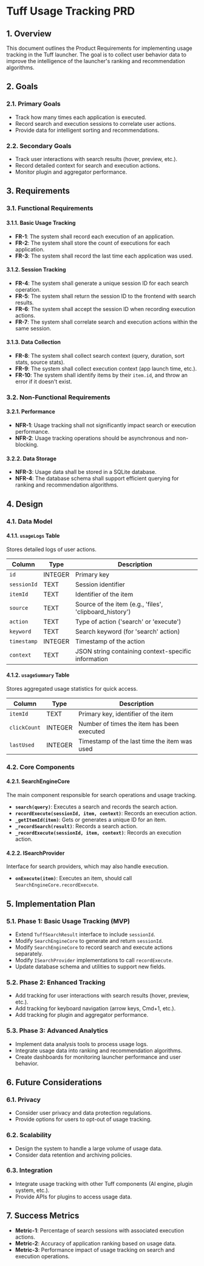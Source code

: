 # Tuff Usage Tracking PRD

## 1. Overview

This document outlines the Product Requirements for implementing usage tracking in the Tuff launcher. The goal is to collect user behavior data to improve the intelligence of the launcher's ranking and recommendation algorithms.

## 2. Goals

### 2.1. Primary Goals

- Track how many times each application is executed.
- Record search and execution sessions to correlate user actions.
- Provide data for intelligent sorting and recommendations.

### 2.2. Secondary Goals

- Track user interactions with search results (hover, preview, etc.).
- Record detailed context for search and execution actions.
- Monitor plugin and aggregator performance.

## 3. Requirements

### 3.1. Functional Requirements

#### 3.1.1. Basic Usage Tracking

- **FR-1**: The system shall record each execution of an application.
- **FR-2**: The system shall store the count of executions for each application.
- **FR-3**: The system shall record the last time each application was used.

#### 3.1.2. Session Tracking

- **FR-4**: The system shall generate a unique session ID for each search operation.
- **FR-5**: The system shall return the session ID to the frontend with search results.
- **FR-6**: The system shall accept the session ID when recording execution actions.
- **FR-7**: The system shall correlate search and execution actions within the same session.

#### 3.1.3. Data Collection

- **FR-8**: The system shall collect search context (query, duration, sort stats, source stats).
- **FR-9**: The system shall collect execution context (app launch time, etc.).
- **FR-10**: The system shall identify items by their `item.id`, and throw an error if it doesn't exist.

### 3.2. Non-Functional Requirements

#### 3.2.1. Performance

- **NFR-1**: Usage tracking shall not significantly impact search or execution performance.
- **NFR-2**: Usage tracking operations should be asynchronous and non-blocking.

#### 3.2.2. Data Storage

- **NFR-3**: Usage data shall be stored in a SQLite database.
- **NFR-4**: The database schema shall support efficient querying for ranking and recommendation algorithms.

## 4. Design

### 4.1. Data Model

#### 4.1.1. `usageLogs` Table

Stores detailed logs of user actions.

| Column      | Type    | Description                                             |
| ----------- | ------- | ------------------------------------------------------- |
| `id`        | INTEGER | Primary key                                             |
| `sessionId` | TEXT    | Session identifier                                      |
| `itemId`    | TEXT    | Identifier of the item                                  |
| `source`    | TEXT    | Source of the item (e.g., 'files', 'clipboard_history') |
| `action`    | TEXT    | Type of action ('search' or 'execute')                  |
| `keyword`   | TEXT    | Search keyword (for 'search' action)                    |
| `timestamp` | INTEGER | Timestamp of the action                                 |
| `context`   | TEXT    | JSON string containing context-specific information     |

#### 4.1.2. `usageSummary` Table

Stores aggregated usage statistics for quick access.

| Column       | Type    | Description                                  |
| ------------ | ------- | -------------------------------------------- |
| `itemId`     | TEXT    | Primary key, identifier of the item          |
| `clickCount` | INTEGER | Number of times the item has been executed   |
| `lastUsed`   | INTEGER | Timestamp of the last time the item was used |

### 4.2. Core Components

#### 4.2.1. SearchEngineCore

The main component responsible for search operations and usage tracking.

- **`search(query)`**: Executes a search and records the search action.
- **`recordExecute(sessionId, item, context)`**: Records an execution action.
- **`_getItemId(item)`**: Gets or generates a unique ID for an item.
- **`_recordSearch(result)`**: Records a search action.
- **`_recordExecute(sessionId, item, context)`**: Records an execution action.

#### 4.2.2. ISearchProvider

Interface for search providers, which may also handle execution.

- **`onExecute(item)`**: Executes an item, should call `SearchEngineCore.recordExecute`.

## 5. Implementation Plan

### 5.1. Phase 1: Basic Usage Tracking (MVP)

- Extend `TuffSearchResult` interface to include `sessionId`.
- Modify `SearchEngineCore` to generate and return `sessionId`.
- Modify `SearchEngineCore` to record search and execute actions separately.
- Modify `ISearchProvider` implementations to call `recordExecute`.
- Update database schema and utilities to support new fields.

### 5.2. Phase 2: Enhanced Tracking

- Add tracking for user interactions with search results (hover, preview, etc.).
- Add tracking for keyboard navigation (arrow keys, Cmd+1, etc.).
- Add tracking for plugin and aggregator performance.

### 5.3. Phase 3: Advanced Analytics

- Implement data analysis tools to process usage logs.
- Integrate usage data into ranking and recommendation algorithms.
- Create dashboards for monitoring launcher performance and user behavior.

## 6. Future Considerations

### 6.1. Privacy

- Consider user privacy and data protection regulations.
- Provide options for users to opt-out of usage tracking.

### 6.2. Scalability

- Design the system to handle a large volume of usage data.
- Consider data retention and archiving policies.

### 6.3. Integration

- Integrate usage tracking with other Tuff components (AI engine, plugin system, etc.).
- Provide APIs for plugins to access usage data.

## 7. Success Metrics

- **Metric-1**: Percentage of search sessions with associated execution actions.
- **Metric-2**: Accuracy of application ranking based on usage data.
- **Metric-3**: Performance impact of usage tracking on search and execution operations.
